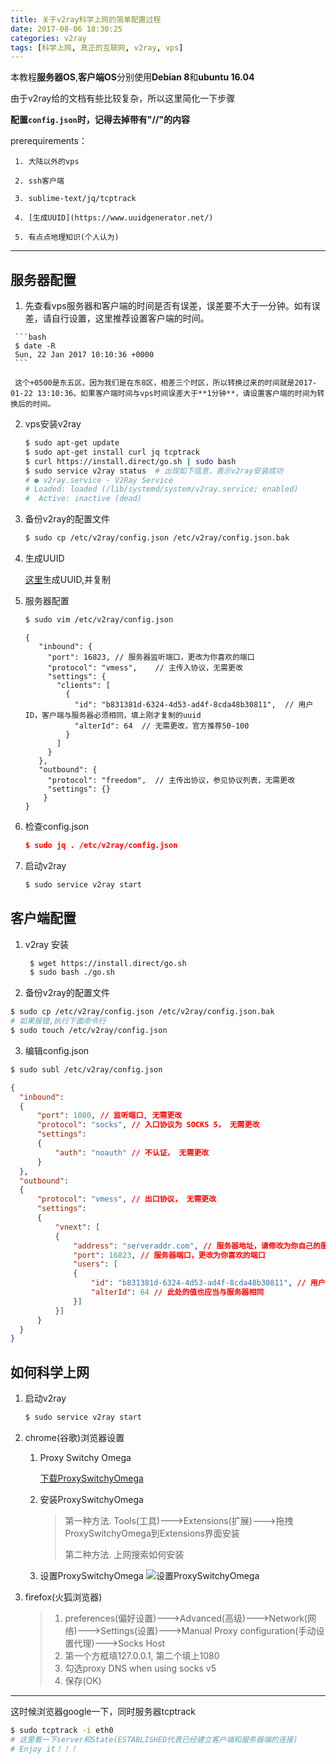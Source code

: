 ```yaml
---
title: 关于v2ray科学上网的简单配置过程
date: 2017-08-06 18:30:25
categories: v2ray
tags: [科学上网, 真正的互联网, v2ray, vps]
---
```


本教程**服务器OS**,**客户端OS**分别使用**Debian 8**和**ubuntu 16.04**

由于v2ray给的文档有些比较复杂，所以这里简化一下步骤

<!-- more -->


**配置`config.json`时，记得去掉带有"//"的内容**


prerequirements：

     1. 大陆以外的vps

     2. ssh客户端

     3. sublime-text/jq/tcptrack

     4. [生成UUID](https://www.uuidgenerator.net/)

     5. 有点点地理知识(个人认为)

---


## 服务器配置

   1. 先查看vps服务器和客户端的时间是否有误差，误差要不大于一分钟。如有误差，请自行设置，这里推荐设置客户端的时间。

     ```bash
     $ date -R
     Sun, 22 Jan 2017 10:10:36 +0000
     ```

     这个+0500是东五区，因为我们是在东8区，相差三个时区，所以转换过来的时间就是2017-01-22 13:10:36。如果客户端时间与vps时间误差大于**1分钟**，请设置客户端的时间为转换后的时间。

   2. vps安装v2ray
         ```bash
         $ sudo apt-get update
         $ sudo apt-get install curl jq tcptrack
         $ curl https://install.direct/go.sh | sudo bash
         $ sudo service v2ray status  # 出现如下信息，表示v2ray安装成功
         # ● v2ray.service - V2Ray Service
         # Loaded: loaded (/lib/systemd/system/v2ray.service; enabled)
         #  Active: inactive (dead)
         ```
   3. 备份v2ray的配置文件

         ```bash
         $ sudo cp /etc/v2ray/config.json /etc/v2ray/config.json.bak
         ```
   4. 生成UUID

        [这里](https://www.uuidgenerator.net/)生成UUID,并复制

   5. 服务器配置

        ```bash
        $ sudo vim /etc/v2ray/config.json
        ```
       ```
       {
          "inbound": {
            "port": 16823, // 服务器监听端口，更改为你喜欢的端口
            "protocol": "vmess",    // 主传入协议，无需更改
            "settings": {
              "clients": [
                {
                  "id": "b831381d-6324-4d53-ad4f-8cda48b30811",  // 用户 ID，客户端与服务器必须相同，填上刚才复制的uuid
                  "alterId": 64  // 无需更改，官方推荐50-100
                }
              ]
            }
          },
          "outbound": {
            "protocol": "freedom",  // 主传出协议，参见协议列表，无需更改
            "settings": {}
           }
       }
       ```

   6. 检查config.json
      ```json
      $ sudo jq . /etc/v2ray/config.json
      ```
   7. 启动v2ray
      ```bash
      $ sudo service v2ray start
      ```

## 客户端配置
1. v2ray 安装
   ```bash
    $ wget https://install.direct/go.sh
    $ sudo bash ./go.sh
    ```
2. 备份v2ray的配置文件

  ```bash
  $ sudo cp /etc/v2ray/config.json /etc/v2ray/config.json.bak
  # 如果报错,执行下面命令行
  $ sudo touch /etc/v2ray/config.json
  ```
3. 编辑config.json
  ```bash
  $ sudo subl /etc/v2ray/config.json
  ```
  ```json
  {
    "inbound":
    {
        "port": 1080, // 监听端口, 无需更改
        "protocol": "socks", // 入口协议为 SOCKS 5， 无需更改
        "settings":
        {
            "auth": "noauth" // 不认证， 无需更改
        }
    },
    "outbound":
    {
        "protocol": "vmess", // 出口协议， 无需更改
        "settings":
        {
            "vnext": [
            {
                "address": "serveraddr.com", // 服务器地址，请修改为你自己的服务器 ip 或域名
                "port": 16823, // 服务器端口，更改为你喜欢的端口
                "users": [
                {
                    "id": "b831381d-6324-4d53-ad4f-8cda48b30811", // 用户 ID，必须与服务器端配置相同，填上刚才生成的UUID
                    "alterId": 64 // 此处的值也应当与服务器相同
                }]
            }]
        }
    }
}
```

## 如何科学上网
1. 启动v2ray
    ```bash
    $ sudo service v2ray start
    ```
2. chrome(谷歌)浏览器设置
   1. Proxy Switchy Omega

      [下载ProxySwitchyOmega](https://s1.alyzq.com/0ad8b71257e86f55b30dadece8fd1643/5989ad79/Page/crx/PxxxroxySxxxwitchyOmega.crx)
   2. 安装ProxySwitchyOmega
      >第一种方法. Tools(工具)--->Extensions(扩展)--->拖拽ProxySwitchyOmega到Extensions界面安装
      >
      >第二种方法. 上网搜索如何安装
   3. 设置ProxySwitchyOmega
      ![设置ProxySwitchyOmega](https://wx4.sinaimg.cn/mw690/7372620bgy1ficm1f2btpj211v0h6jua.jpg)

3. firefox(火狐浏览器)
   >1. preferences(偏好设置)--->Advanced(高级)--->Network(网络)--->Settings(设置)--->Manual Proxy configuration(手动设置代理)--->Socks Host
   > 2. 第一个方框填127.0.0.1, 第二个填上1080
   > 3. 勾选proxy DNS when using socks v5
   > 4. 保存(OK)

- - -

这时候浏览器google一下，同时服务器tcptrack

```bash
$ sudo tcptrack -i eth0
# 这里看一下server和State(ESTABLISHED代表已经建立客户端和服务器端的连接)
# Enjoy it！！！
```
